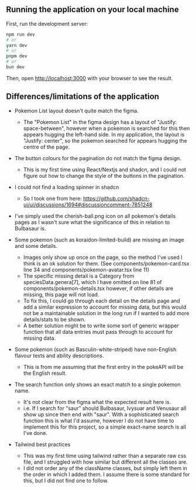 ## Running the application on your local machine

First, run the development server:

```bash
npm run dev
# or
yarn dev
# or
pnpm dev
# or
bun dev
```

Then, open [http://localhost:3000](http://localhost:3000) with your browser to see the result.

## Differences/limitations of the application

* Pokemon List layout doesn't quite match the figma.
    * The "Pokemon List" in the figma design has a layout of "Justify: space-between", however when a pokemon is searched for this then appears hugging the left-hand side. In my application, the layout is "Justify: center", so the pokemon searched for appears hugging the centre of the page.

* The button colours for the pagination do not match the figma design. 
    * This is my first time using React/Nextjs and shadcn, and I could not figure out how to change the style of the buttons in the pagination.

* I could not find a loading spinner in shadcn
    * So I took one from here: https://github.com/shadcn-ui/ui/discussions/1694#discussioncomment-7851248

* I've simply used the cherish-ball.png icon on all pokemon's details pages as I wasn't sure what the significance of this in relation to Bulbasaur is.

* Some pokemon (such as koraidon-limited-build) are missing an image and some details.
    * Images only show up once on the page, so the method I've used I think is an ok solution for them. (See components/pokemon-card.tsx line 34 and components/pokemon-avatar.tsx line 11)
    * The specific missing detail is a Category from speciesData.genera[7], which I have omitted on line 81 of components/pokemon-details.tsx however, if other details are missing, this page will not load.
    * To fix this, I could go through each detail on the details page and add a similar expression to account for missing data, but this would not be a maintainable solution in the long run if I wanted to add more details/stats to be shown.
    * A better solution might be to write some sort of generic wrapper function that all data entries must pass through to account for missing data.

* Some pokemon (such as Basculin-white-striped) have non-English flavour texts and ability descriptions. 
    * This is from me assuming that the first entry in the pokeAPI will be the English result.

* The search function only shows an exact match to a single pokemon name. 
    * It's not clear from the figma what the expected result here is.
    * i.e. If I search for "saur" should Bulbasaur, Ivysuar and Venusaur all show up since then end with "saur". With a sophisticated search function this is what I'd assume, however I do not have time to implement this for this project, so a simple exact-name search is all I've done.

* Tailwind best practices
    * This was my first time using tailwind rather than a separate raw css file, and I struggled with how similar but different all the classes are.
    * I did not order any of the className classes, but simply left them in the order in which I added them. I assume there is some standard for this, but I did not find one to follow.

